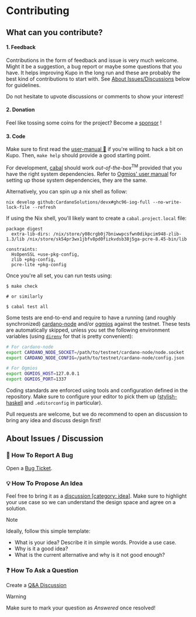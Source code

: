 # Contributing

## What can you contribute?

#### 1. Feedback

Contributions in the form of feedback and issue is very much welcome. Might it be a suggestion, a bug report or maybe some questions that you have. It helps improving Kupo in the long run and these are probably the best kind of contributions to start with. See [About Issues/Discussions](#about-issues--discussion) below for guidelines.

Do not hesitate to upvote discussions or comments to show your interest!

#### 2. Donation

Feel like tossing some coins for the project? Become a [sponsor](https://github.com/sponsors/KtorZ) !

#### 3. Code

Make sure to first read the [user-manual 📖](https://cardanosolutions.github.io/kupo) if you're willing to hack a bit on Kupo. Then, `make help` should provide a good starting point.

For development, [cabal](https://cabal.readthedocs.io/en/latest/) should work _out-of-the-box_<sup>TM</sup> provided that you have the right system dependencies. Refer to [Ogmios' user manual](https://ogmios.dev/getting-started/building/) for setting up those system dependencies, they are the same.

Alternatively, you can spin up a nix shell as follow:

```
nix develop github:CardanoSolutions/devx#ghc96-iog-full --no-write-lock-file --refresh
```

If using the Nix shell, you'll likely want to create a `cabal.project.local` file:

```cabal
package digest
  extra-lib-dirs: /nix/store/y08crgb0j7bniwwpcsfwn0dikpcim948-zlib-1.3/lib /nix/store/sk54pr3wx1jbfv8pd0fizkvdsb38j5ga-pcre-8.45-bin/lib

constraints:
  HsOpenSSL +use-pkg-config,
  zlib +pkg-config,
  pcre-lite +pkg-config
```

Once you're all set, you can run tests using:

```console
$ make check

# or similarly

$ cabal test all
```

Some tests are end-to-end and require to have a running (and roughly synchronized) [cardano-node](https://github.com/input-output-hk/cardano-node/) and/or [ogmios](https://github.com/CardanoSolutions/ogmios/) against the testnet. These tests are automatically skipped, unless you set the following environment variables (using [`direnv`](https://direnv.net/docs/installation.html) for that is pretty convenient):

```bash
# For cardano-node
export CARDANO_NODE_SOCKET=/path/to/testnet/cardano-node/node.socket
export CARDANO_NODE_CONFIG=/path/to/testnet/cardano-node/config.json

# For Ogmios
export OGMIOS_HOST=127.0.0.1
export OGMIOS_PORT=1337
```

Coding standards are enforced using tools and configuration defined in the repository. Make sure to configure your editor to pick them up ([stylish-haskell](https://hackage.haskell.org/package/stylish-haskell) and `.editorconfig` in particular).

Pull requests are welcome, but we do recommend to open an discussion to bring any idea and discuss design first!

## About Issues / Discussion

### :bug: How To Report A Bug

Open a [Bug Ticket](https://github.com/cardanosolutions/kupo/issues/new?template=bug.md).

### :bulb: How To Propose An Idea

Feel free to bring it as a [discussion [category: idea]](https://github.com/CardanoSolutions/kupo/discussions/new?category=ideas). Make sure to highlight your use case so we can understand the design space and agree on a solution.

> [!NOTE]
> Ideally, follow this simple template:
>
> - What is your idea? Describe it in simple words. Provide a use case.
> - Why is it a good idea?
> - What is the current alternative and why is it not good enough?

### :question: How To Ask a Question

Create a [Q&A Discussion](https://github.com/CardanoSolutions/kupo/discussions/new?category=q-a)

> [!WARNING]
> Make sure to mark your question as _Answered_ once resolved!
